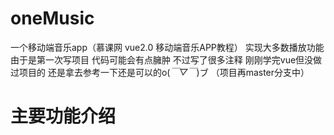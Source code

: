 # oneMusic
一个移动端音乐app（慕课网  vue2.0 移动端音乐APP教程）
实现大多数播放功能
由于是第一次写项目
代码可能会有点臃肿
不过写了很多注释
刚刚学完vue但没做过项目的
还是拿去参考一下还是可以的o(*￣▽￣*)ブ
（项目再master分支中）

# 主要功能介绍

